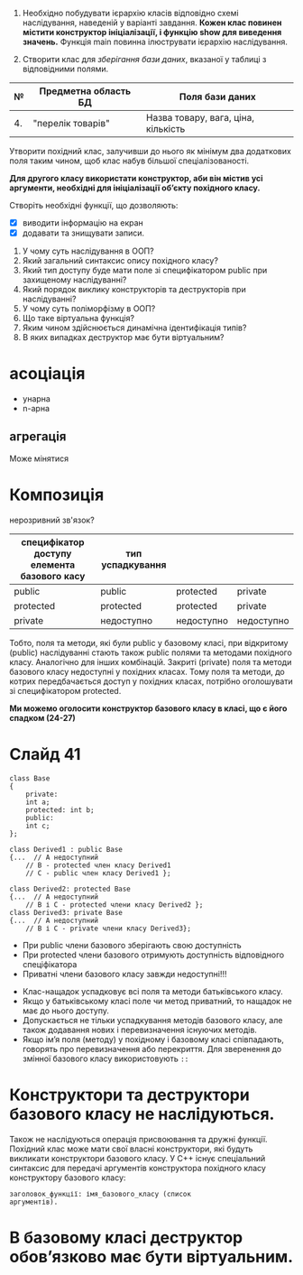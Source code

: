 1. Необхідно побудувати ієрархію класів відповідно схемі наслідування,
наведеній у варіанті завдання.
**Кожен клас повинен містити конструктор
ініціалізації, і функцію show для виведення значень.**
Функція main повинна
ілюструвати ієрархію наслідування.

2. Створити клас для *зберігання бази даних*, вказаної у таблиці з
відповідними полями.

| №   | Предметна область БД | Поля бази даних                     |
| --- | ---                  | ---                                 |
| 4.  | "перелік товарів"    | Назва товару, вага, ціна, кількість |

Утворити похідний клас, залучивши до нього як мінімум
два додаткових поля таким чином, щоб клас набув більшої спеціалізованості.

**Для другого класу використати конструктор, аби він містив усі аргументи,
необхідні для ініціалізації об’єкту похідного класу.**

Створіть необхідні функції, що дозволяють:
* [x] виводити інформацію на екран
* [x] додавати та знищувати записи.

1. У чому суть наслідування в ООП?
2. Який загальний синтаксис опису похідного класу?
3. Який тип доступу буде мати поле зі специфікатором public при захищеному наслідуванні?
4. Який порядок виклику конструкторів та деструкторів при наслідуванні?
5. У чому суть поліморфізму в ООП?
6. Що таке віртуальна функція?
7. Яким чином здійснюється динамічна ідентифікація типів?
8. В яких випадках деструктор має бути віртуальним?

# асоціація

- унарна
- n-арна

## агрегація

Може мінятися

# Композиція

нерозривний зв'язок?

| специфікатор доступу елемента базового касу | тип успадкування |            |            |
| ---                                         | ---              | ---        | ---        |
| public                                      | public           | protected  | private    |
| protected                                   | protected        | protected  | private    |
| private                                     | недоступно       | недоступно | недоступно |

Тобто, поля та методи, які були public у базовому класі, при відкритому
(public) наслідуванні стають також public полями та методами похідного класу.
Аналогічно для інших комбінацій.
Закриті (private) поля та методи базового класу недоступні у похідних
класах. Тому поля та методи, до котрих передбачається доступ у похідних
класах, потрібно оголошувати зі специфікатором protected.

**Ми можемо оголосити конструктор базового класу в класі, що є його спадком (24-27)**

# Слайд 41

```
class Base
{
	private:
	int a;
	protected: int b;
	public:
	int c;
};

class Derived1 : public Base
{...  // A недоступний
	// B - protected член класу Derived1
	// C - public член класу Derived1 };

class Derived2: protected Base
{...  // A недоступний
	// B і C - protected члени класу Derived2 };
class Derived3: private Base
{...  // A недоступний
	// B і C - private члени класу Derived3};
```

* При public члени базового зберігають свою доступність
* При protected члени базового отримують доступність відповідного спеціфікатора
* Приватні члени базового класу завжди недоступні!!!

- Клас-нащадок успадковує всі поля та методи батьківського класу.
- Якщо у батьківському класі поле чи метод приватний, то нащадок
	не має до нього доступу.
- Допускається не тільки успадкування
методів базового класу, але також додавання
нових і перевизначення існуючих методів.
- Якщо ім’я поля (методу) у похідному
і базовому класі співпадають, говорять
про перевизначення або перекриття. Для
зверенення до змінної базового класу використовують `::`

# Конструктори та деструктори базового класу не наслідуються.

Також не наслідуються операція присвоювання та дружні функції.
Похідний клас може мати свої власні конструктори, які будуть викликати
конструктори базового класу. У С++ існує спеціальний синтаксис для передачі
аргументів конструктора похідного класу конструктору базового класу:

```
заголовок_функції: імя_базового_класу (список
аргументів).
```

# В базовому класі деструктор обов’язково має бути віртуальним.
